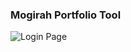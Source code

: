 ### Mogirah Portfolio Tool

![Login Page](https://drive.google.com/uc?export=view&id=1YSeykhjSlgkUjZ5wYboCChgHO_khIZyf "Login page")
